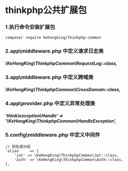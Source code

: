 # thinkphp公共扩展包
### 1.执行命令安装扩展包
```
composer require kehongking/thinkphp-common
```
### 2.app\middleware.php 中定义请求日志类
##### \KeHongKing\ThinkphpCommon\RequestLog::class,

### 3.app\middleware.php 中定义跨域类
##### \KeHongKing\ThinkphpCommon\CrossDomain::class,

### 4.app\provider.php 中定义异常处理类
##### 'think\exception\Handle' => '\\KeHongKing\\ThinkphpCommon\\HandleException',



### 5.config\middleware.php 中定义中间件
    // 别名或分组
    'alias'    => [
        'jwt' => \KeHongKing\ThinkphpCommon\Jwt::class,
        'auth' => \KeHongKing\ThinkphpCommon\Auth::class,
    ],


